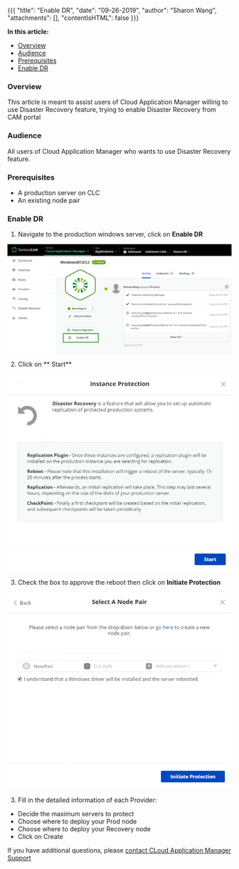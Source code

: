 {{{
  "title": "Enable DR",
  "date": "09-26-2019",
  "author": "Sharon Wang",
  "attachments": [],
  "contentIsHTML": false
}}}

**In this article:**

* [Overview](#overview)
* [Audience](#audience)
* [Prerequisites](#prerequisites)
* [Enable DR](#enable-dr)

### Overview 

This article is meant to assist users of Cloud Application Manager willing to use Disaster Recovery feature, trying to enable Disaster Recovery from CAM portal

### Audience 

All users of Cloud Application Manager who wants to use Disaster Recovery feature.

### Prerequisites 

* A production server on CLC 
* An existing node pair

### Enable DR 

1. Navigate to the production windows server, click on **Enable DR**

![enable_dr](../../images/cloud-application-manager/dr-readiness/enable_dr_1.png)



2. Click on ** Start**

![enable_dr](../../images/cloud-application-manager/dr-readiness/enable_dr_2.png)

3. Check the box to approve the reboot then click on **Initiate Protection**

![enable_dr](../../images/cloud-application-manager/dr-readiness/enable_dr_3.png)

3. Fill in the detailed information of each Provider:
 * Decide the maximum servers to protect
 * Choose where to deploy your Prod node
 * Choose where to deploy your Recovery node
 * Click on Create

If you have additional questions, please [contact CLoud Application Manager Support](mailto:incident@CenturyLink.com)
